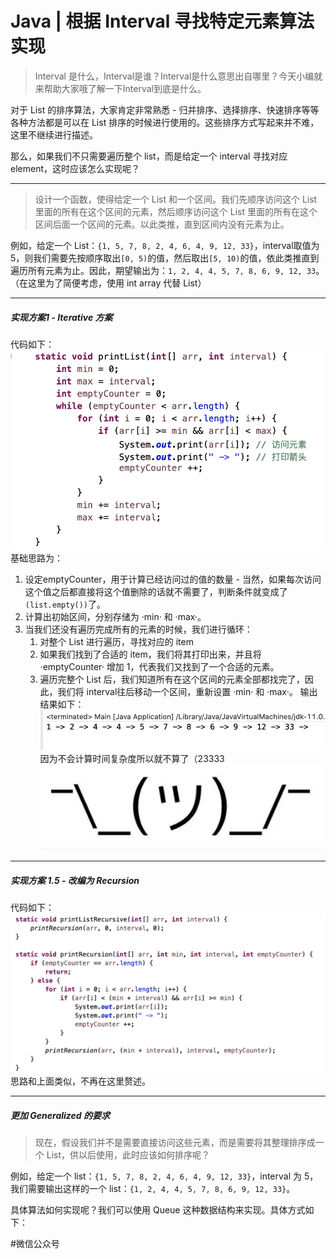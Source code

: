 # Java | 根据 Interval 寻找特定元素算法实现
> Interval 是什么，Interval是谁？Interval是什么意思出自哪里？今天小编就来帮助大家哦了解一下Interval到底是什么。  

对于 List 的排序算法，大家肯定非常熟悉 - 归并排序、选择排序、快速排序等等各种方法都是可以在 List 排序的时候进行使用的。这些排序方式写起来并不难，这里不继续进行描述。

那么，如果我们不只需要遍历整个 list，而是给定一个 interval 寻找对应 element，这时应该怎么实现呢？
- - - -
> 设计一个函数，使得给定一个 List 和一个区间。我们先顺序访问这个 List 里面的所有在这个区间的元素，然后顺序访问这个 List 里面的所有在这个区间后面一个区间的元素。以此类推，直到区间内没有元素为止。  

例如，给定一个 List：`{1, 5, 7, 8, 2, 4, 6, 4, 9, 12, 33}`，interval取值为 5，则我们需要先按顺序取出`[0, 5)`的值，然后取出`[5, 10)`的值，依此类推直到遍历所有元素为止。因此，期望输出为：`1, 2, 4, 4, 5, 7, 8, 6, 9, 12, 33`。
（在这里为了简便考虑，使用 int array 代替 List）
- - - -
##### 实现方案1 - Iterative 方案
代码如下：
![](Java%20%7C%20%E6%A0%B9%E6%8D%AE%20Interval%20%E5%AF%BB%E6%89%BE%E7%89%B9%E5%AE%9A%E5%85%83%E7%B4%A0%E7%AE%97%E6%B3%95%E5%AE%9E%E7%8E%B0/BF5F9691-5550-4BC5-B37A-28799811EDF9.png)
基础思路为：
1. 设定emptyCounter，用于计算已经访问过的值的数量 - 当然，如果每次访问这个值之后都直接将这个值删除的话就不需要了，判断条件就变成了`(list.empty())`了。
2. 计算出初始区间，分别存储为 ·min· 和 ·max·。
3. 当我们还没有遍历完成所有的元素的时候，我们进行循环：
	1. 对整个 List 进行遍历，寻找对应的 item 
	2. 如果我们找到了合适的 item，我们将其打印出来，并且将·emptyCounter· 增加 1，代表我们又找到了一个合适的元素。
	3. 遍历完整个 List 后，我们知道所有在这个区间的元素全部都找完了，因此，我们将 interval往后移动一个区间，重新设置 ·min· 和 ·max·。
输出结果如下：
![](Java%20%7C%20%E6%A0%B9%E6%8D%AE%20Interval%20%E5%AF%BB%E6%89%BE%E7%89%B9%E5%AE%9A%E5%85%83%E7%B4%A0%E7%AE%97%E6%B3%95%E5%AE%9E%E7%8E%B0/79545C8C-54A5-4FBD-905B-D55C9C9E3316.png)
因为不会计算时间复杂度所以就不算了（23333
![](Java%20%7C%20%E6%A0%B9%E6%8D%AE%20Interval%20%E5%AF%BB%E6%89%BE%E7%89%B9%E5%AE%9A%E5%85%83%E7%B4%A0%E7%AE%97%E6%B3%95%E5%AE%9E%E7%8E%B0/D5EE3B9E-FE09-4C7A-B6CB-3CA9723AE42D.png)
- - - -
##### 实现方案 1.5 - 改编为 Recursion
代码如下：
![](Java%20%7C%20%E6%A0%B9%E6%8D%AE%20Interval%20%E5%AF%BB%E6%89%BE%E7%89%B9%E5%AE%9A%E5%85%83%E7%B4%A0%E7%AE%97%E6%B3%95%E5%AE%9E%E7%8E%B0/9ABB4D77-6BD3-409E-8AD1-299CBA6D70B9.png)
思路和上面类似，不再在这里赘述。
- - - -
##### 更加 Generalized 的要求
> 现在，假设我们并不是需要直接访问这些元素，而是需要将其整理排序成一个 List，供以后使用，此时应该如何排序呢？  

例如，给定一个 list：`{1, 5, 7, 8, 2, 4, 6, 4, 9, 12, 33}`，interval 为 5，我们需要输出这样的一个 list：`{1, 2, 4, 4, 5, 7, 8, 6, 9, 12, 33}`。

具体算法如何实现呢？我们可以使用 Queue 这种数据结构来实现。具体方式如下：

#微信公众号